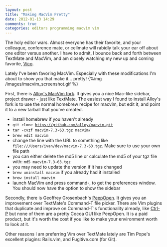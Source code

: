 ```yaml
---
layout: post
title: "Making MacVim Pretty"
date: 2012-01-13 14:29
comments: true
categories: editors programming macvim vim
---
```


The holy editor wars. Almost everyone has their favorite, and your colleague, conference mate, or cellmate will rabidly talk your ear off about one editor versus another. I have to admit, I bounce back and forth between TextMate and MacVim, and am closely watching my new up and coming favorite, [Vico](http://vicoapp.com).

Lately I've been favoring MacVim. Especially with these modifications I'm about to show you that make it... pretty!
{%img /images/macvim_screenshot.gif %}

First, there is [Alloy's MacVim fork](http://github.com/alloy/macvim). It gives you a nice Mac-like sidebar, project drawer - just like TextMate. The easiest way I found to install Alloy's fork is to use the normal homebrew recipe for macvim, but edit it, and point it to a new tarball that you've created. 

* install homebrew if you haven't already
* <code>git clone https://github.com/alloy/macvim.git</code>
* <code>tar -cvzf macvim-7.3-63.tgz macvim/</code>
* <code>brew edit macvim</code>
* change the line with the URL to something like <code>file:///Users/ivan/dev/macvim-7.3-63.tgz</code>. Make sure to use your own file path
* you can either delete the md5 line or calculate the md5 of your tgz file with: <code>md5 macvim-7.3-63.tgz</code>
* you may need to update the version if it has changed
* <code>brew uninstall macvim</code> if you already had it installed
* <code>brew install macvim</code>
* launch MacVim and press command-, to get the preferences window. You should now have the option to show the sidebar

Secondly, there is Geoffrey Grosenbach's [PeepOpen](http://peepcode.com/products/peepopen). It gives you an
improvement over TextMate's Command-T file picker. There are Vim plugins
that duplicate and improve on Command-T's functionality already, like
[Ctrl-P](https://github.com/kien/ctrlp.vim) but
none of them are a pretty Cocoa GUI like PeepOpen. It is a paid product,
but it's worth the cost if you like to make your environment worth to
look at it.

Other reasons I am preferring Vim over TextMate lately are Tim Pope's
excellent plugins: Rails.vim, and Fugitive.com (for Git). 
